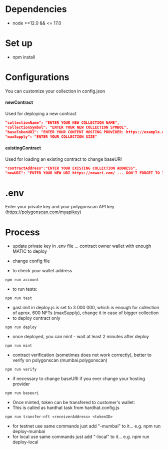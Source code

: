# Dependencies
* node >=12.0 && <= 17.0

# Set up 
* npm install

# Configurations
You can customize your collection in config.json
#### newContract
Used for deploying a new contract
```json   
"collectionName": "ENTER YOUR NEW COLLECTION NAME",
"collectionSymbol": "ENTER YOUR NEW COLLECTION SYMBOL",
"baseTokenURI": "ENTER YOUR CONTENT HOSTING PROVIDER: https://example.com/ ... ENSURE YOU INCLUDE '/' AT THE END",
"maxSupply": "ENTER YOUR COLLECTION SIZE"
```
#### existingContract
Used for loading an existing contract to change baseURI
```json
"contractAddress":"ENTER YOUR EXISTING COLLECTION ADDRESS",
"newURI": "ENTER YOUR NEW URI https://newuri.com/ ... DON'T FORGET TO INCLUDE '/' AT THE END"
```
# .env
Enter your private key and your polygonscan API key (https://polygonscan.com/myapikey)

# Process
* update private key in .env file ... contract owner wallet with enough MATIC to deploy
* change config file

* to check your wallet address
```shell    
npm run account
```

* to run tests:
```shell
npm run test
```

* gasLimit in deploy.js is set to 3 000 000, which is enough for collection of aprox. 600 NFTs (maxSupply), change it in case of bigger collection 
* to deploy contract only     
```shell
npm run deploy
```

* once deployed, you can mint - wait at least 2 minutes after deploy  
```shell
npm run mint
```

* contract verification (sometimes does not work correctly), better to verify on polygonscan (mumbai.polygonscan)
```shell
npm run verify
```

* if necessary to change baseURI if you ever change your hosting provider
```shell
npm run baseuri
```

* Once minted, token can be transfered to customer's wallet:
* This is called as hardhat task from hardhat.config.js
```shell
npm run transfer-nft <receiverAddress> <tokenID>
```

* for testnet use same commands just add "-mumbai" to it... e.g. npm run deploy-mumbai
* for local use same commands just add "-local" to it... e.g. npm run deploy-local